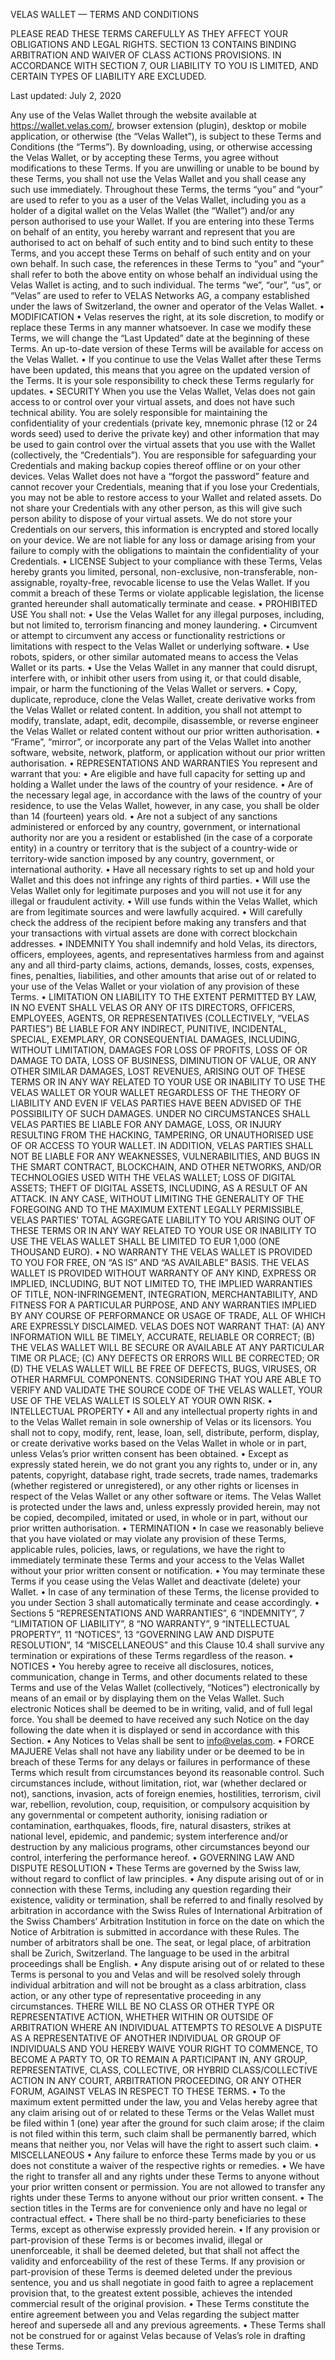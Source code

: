VELAS WALLET — TERMS AND CONDITIONS

PLEASE READ THESE TERMS CAREFULLY AS THEY AFFECT YOUR OBLIGATIONS AND LEGAL RIGHTS. SECTION 13 CONTAINS BINDING ARBITRATION AND WAIVER OF CLASS ACTIONS PROVISIONS. IN ACCORDANCE WITH SECTION 7, OUR LIABILITY TO YOU IS LIMITED, AND CERTAIN TYPES OF LIABILITY ARE EXCLUDED.

Last updated: July 2, 2020

Any use of the Velas Wallet through the website available at https://wallet.velas.com/, browser extension (plugin), desktop or mobile application, or otherwise (the “Velas Wallet”), is subject to these Terms and Conditions (the “Terms”). By downloading, using, or otherwise accessing the Velas Wallet, or by accepting these Terms, you agree without modifications to these Terms. If you are unwilling or unable to be bound by these Terms, you shall not use the Velas Wallet and you shall cease any such use immediately.
Throughout these Terms, the terms “you” and “your” are used to refer to you as a user of the Velas Wallet, including you as a holder of a digital wallet on the Velas Wallet (the “Wallet”) and/or any person authorised to use your Wallet. If you are entering into these Terms on behalf of an entity, you hereby warrant and represent that you are authorised to act on behalf of such entity and to bind such entity to these Terms, and you accept these Terms on behalf of such entity and on your own behalf. In such case, the references in these Terms to “you” and “your” shall refer to both the above entity on whose behalf an individual using the Velas Wallet is acting, and to such individual.
The terms “we”, “our”, “us”, or “Velas” are used to refer to VELAS Networks AG, a company established under the laws of Switzerland, the owner and operator of the Velas Wallet.
	•	MODIFICATION
	•	 Velas reserves the right, at its sole discretion, to modify or replace these Terms in any manner whatsoever. In case we modify these Terms, we will change the “Last Updated” date at the beginning of these Terms. An up-to-date version of these Terms will be available for access on the Velas Wallet. 
	•	 If you continue to use the Velas Wallet after these Terms have been updated, this means that you agree on the updated version of the Terms. It is your sole responsibility to check these Terms regularly for updates.
	•	SECURITY
When you use the Velas Wallet, Velas does not gain access to or control over your virtual assets, and does not have such technical ability. You are solely responsible for maintaining the confidentiality of your credentials (private key, mnemonic phrase (12 or 24 words seed) used to derive the private key) and other information that may be used to gain control over the virtual assets that you use with the Wallet (collectively, the “Credentials”). You are responsible for safeguarding your Credentials and making backup copies thereof offline or on your other devices. Velas Wallet does not have a “forgot the password” feature and cannot recover your Credentials, meaning that if you lose your Credentials, you may not be able to restore access to your Wallet and related assets. Do not share your Credentials with any other person, as this will give such person ability to dispose of your virtual assets. We do not store your Credentials on our servers, this information is encrypted and stored locally on your device. We are not liable for any loss or damage arising from your failure to comply with the obligations to maintain the confidentiality of your Credentials.
	•	LICENSE
Subject to your compliance with these Terms, Velas hereby grants you limited, personal, non-exclusive, non-transferable, non-assignable, royalty-free, revocable license to use the Velas Wallet. If you commit a breach of these Terms or violate applicable legislation, the license granted hereunder shall automatically terminate and cease.
	•	PROHIBITED USE
You shall not:
	•	 Use the Velas Wallet for any illegal purposes, including, but not limited to, terrorism financing and money laundering.
	•	 Circumvent or attempt to circumvent any access or functionality restrictions or limitations with respect to the Velas Wallet or underlying software.
	•	 Use robots, spiders, or other similar automated means to access the Velas Wallet or its parts.
	•	 Use the Velas Wallet in any manner that could disrupt, interfere with, or inhibit other users from using it, or that could disable, impair, or harm the functioning of the Velas Wallet or servers.
	•	 Copy, duplicate, reproduce, clone the Velas Wallet, create derivative works from the Velas Wallet or related content. In addition, you shall not attempt to modify, translate, adapt, edit, decompile, disassemble, or reverse engineer the Velas Wallet or related content without our prior written authorisation.
	•	 “Frame”, “mirror”, or incorporate any part of the Velas Wallet into another software, website, network, platform, or application without our prior written authorisation.
	•	REPRESENTATIONS AND WARRANTIES
You represent and warrant that you:
	•	 Are eligible and have full capacity for setting up and holding a Wallet under the laws of the country of your residence.
	•	 Are of the necessary legal age, in accordance with the laws of the country of your residence, to use the Velas Wallet, however, in any case, you shall be older than 14 (fourteen) years old.
	•	 Are not a subject of any sanctions administered or enforced by any country, government, or international authority nor are you a resident or established (in the case of a corporate entity) in a country or territory that is the subject of a country-wide or territory-wide sanction imposed by any country, government, or international authority.
	•	 Have all necessary rights to set up and hold your Wallet and this does not infringe any rights of third parties.
	•	 Will use the Velas Wallet only for legitimate purposes and you will not use it for any illegal or fraudulent activity.
	•	 Will use funds within the Velas Wallet, which are from legitimate sources and were lawfully acquired.
	•	 Will carefully check the address of the recipient before making any transfers and that your transactions with virtual assets are done with correct blockchain addresses.
	•	INDEMNITY
You shall indemnify and hold Velas, its directors, officers, employees, agents, and representatives harmless from and against any and all third-party claims, actions, demands, losses, costs, expenses, fines, penalties, liabilities, and other amounts that arise out of or related to your use of the Velas Wallet or your violation of any provision of these Terms.
	•	LIMITATION ON LIABILITY
TO THE EXTENT PERMITTED BY LAW, IN NO EVENT SHALL VELAS OR ANY OF ITS DIRECTORS, OFFICERS, EMPLOYEES, AGENTS, OR REPRESENTATIVES (COLLECTIVELY, “VELAS PARTIES”) BE LIABLE FOR ANY INDIRECT, PUNITIVE, INCIDENTAL, SPECIAL, EXEMPLARY, OR CONSEQUENTIAL DAMAGES, INCLUDING, WITHOUT LIMITATION, DAMAGES FOR LOSS OF PROFITS, LOSS OF OR DAMAGE TO DATA, LOSS OF BUSINESS, DIMINUTION OF VALUE, OR ANY OTHER SIMILAR DAMAGES, LOST REVENUES, ARISING OUT OF THESE TERMS OR IN ANY WAY RELATED TO YOUR USE OR INABILITY TO USE THE VELAS WALLET OR YOUR WALLET REGARDLESS OF THE THEORY OF LIABILITY AND EVEN IF VELAS PARTIES HAVE BEEN ADVISED OF THE POSSIBILITY OF SUCH DAMAGES. UNDER NO CIRCUMSTANCES SHALL VELAS PARTIES BE LIABLE FOR ANY DAMAGE, LOSS, OR INJURY RESULTING FROM THE HACKING, TAMPERING, OR UNAUTHORISED USE OF OR ACCESS TO YOUR WALLET. IN ADDITION, VELAS PARTIES SHALL NOT BE LIABLE FOR ANY WEAKNESSES, VULNERABILITIES, AND BUGS IN THE SMART CONTRACT, BLOCKCHAIN, AND OTHER NETWORKS, AND/OR TECHNOLOGIES USED WITH THE VELAS WALLET; LOSS OF DIGITAL ASSETS; THEFT OF DIGITAL ASSETS, INCLUDING, AS A RESULT OF AN ATTACK. IN ANY CASE, WITHOUT LIMITING THE GENERALITY OF THE FOREGOING AND TO THE MAXIMUM EXTENT LEGALLY PERMISSIBLE, VELAS PARTIES’ TOTAL AGGREGATE LIABILITY TO YOU ARISING OUT OF THESE TERMS OR IN ANY WAY RELATED TO YOUR USE OR INABILITY TO USE THE VELAS WALLET SHALL BE LIMITED TO EUR 1,000 (ONE THOUSAND EURO).
	•	NO WARRANTY
THE VELAS WALLET IS PROVIDED TO YOU FOR FREE, ON “AS IS” AND “AS AVAILABLE” BASIS. THE VELAS WALLET IS PROVIDED WITHOUT WARRANTY OF ANY KIND, EXPRESS OR IMPLIED, INCLUDING, BUT NOT LIMITED TO, THE IMPLIED WARRANTIES OF TITLE, NON-INFRINGEMENT, INTEGRATION, MERCHANTABILITY, AND FITNESS FOR A PARTICULAR PURPOSE, AND ANY WARRANTIES IMPLIED BY ANY COURSE OF PERFORMANCE OR USAGE OF TRADE, ALL OF WHICH ARE EXPRESSLY DISCLAIMED. VELAS DOES NOT WARRANT THAT: (A) ANY INFORMATION WILL BE TIMELY, ACCURATE, RELIABLE OR CORRECT; (B) THE VELAS WALLET WILL BE SECURE OR AVAILABLE AT ANY PARTICULAR TIME OR PLACE; (C) ANY DEFECTS OR ERRORS WILL BE CORRECTED; OR (D) THE VELAS WALLET WILL BE FREE OF DEFECTS, BUGS, VIRUSES, OR OTHER HARMFUL COMPONENTS. 
CONSIDERING THAT YOU ARE ABLE TO VERIFY AND VALIDATE THE SOURCE CODE OF THE VELAS WALLET, YOUR USE OF THE VELAS WALLET IS SOLELY AT YOUR OWN RISK.
	•	INTELLECTUAL PROPERTY
	•	 All and any intellectual property rights in and to the Velas Wallet remain in sole ownership of Velas or its licensors. You shall not to copy, modify, rent, lease, loan, sell, distribute, perform, display, or create derivative works based on the Velas Wallet in whole or in part, unless Velas’s prior written consent has been obtained.
	•	 Except as expressly stated herein, we do not grant you any rights to, under or in, any patents, copyright, database right, trade secrets, trade names, trademarks (whether registered or unregistered), or any other rights or licenses in respect of the Velas Wallet or any other software or items. The Velas Wallet is protected under the laws and, unless expressly provided herein, may not be copied, decompiled, imitated or used, in whole or in part, without our prior written authorisation.
	•	TERMINATION 
	•	 In case we reasonably believe that you have violated or may violate any provision of these Terms, applicable rules, policies, laws, or regulations, we have the right to immediately terminate these Terms and your access to the Velas Wallet without your prior written consent or notification.
	•	 You may terminate these Terms if you cease using the Velas Wallet and deactivate (delete) your Wallet.
	•	 In case of any termination of these Terms, the license provided to you under Section 3 shall automatically terminate and cease accordingly.
	•	 Sections 5 “REPRESENTATIONS AND WARRANTIES”, 6 “INDEMNITY”, 7 “LIMITATION OF LIABILITY”, 8 “NO WARRANTY”, 9 “INTELLECTUAL PROPERTY”, 11 “NOTICES”, 13 “GOVERNING LAW AND DISPUTE RESOLUTION”, 14 “MISCELLANEOUS” and this Clause 10.4 shall survive any termination or expirations of these Terms regardless of the reason.
	•	NOTICES
	•	 You hereby agree to receive all disclosures, notices, communication, change in Terms, and other documents related to these Terms and use of the Velas Wallet (collectively, “Notices”) electronically by means of an email or by displaying them on the Velas Wallet. Such electronic Notices shall be deemed to be in writing, valid, and of full legal force. You shall be deemed to have received any such Notice on the day following the date when it is displayed or send in accordance with this Section.
	•	 Any Notices to Velas shall be sent to info@velas.com.
	•	FORCE MAJUERE
Velas shall not have any liability under or be deemed to be in breach of these Terms for any delays or failures in performance of these Terms which result from circumstances beyond its reasonable control. Such circumstances include, without limitation, riot, war (whether declared or not), sanctions, invasion, acts of foreign enemies, hostilities, terrorism, civil war, rebellion, revolution, coup, requisition, or compulsory acquisition by any governmental or competent authority, ionising radiation or contamination, earthquakes, floods, fire, natural disasters, strikes at national level, epidemic, and pandemic; system interference and/or destruction by any malicious programs, other circumstances beyond our control, interfering the performance hereof.
	•	GOVERNING LAW AND DISPUTE RESOLUTION
	•	 These Terms are governed by the Swiss law, without regard to conflict of law principles.
	•	 Any dispute arising out of or in connection with these Terms, including any question regarding their existence, validity or termination, shall be referred to and finally resolved by arbitration in accordance with the Swiss Rules of International Arbitration of the Swiss Chambers’ Arbitration Institution in force on the date on which the Notice of Arbitration is submitted in accordance with these Rules. The number of arbitrators shall be one. The seat, or legal place, of arbitration shall be Zurich, Switzerland. The language to be used in the arbitral proceedings shall be English.
	•	 Any dispute arising out of or related to these Terms is personal to you and Velas and will be resolved solely through individual arbitration and will not be brought as a class arbitration, class action, or any other type of representative proceeding in any circumstances. 
THERE WILL BE NO CLASS OR OTHER TYPE OR REPRESENTATIVE ACTION, WHETHER WITHIN OR OUTSIDE OF ARBITRATION WHERE AN INDIVIDUAL ATTEMPTS TO RESOLVE A DISPUTE AS A REPRESENTATIVE OF ANOTHER INDIVIDUAL OR GROUP OF INDIVIDUALS AND YOU HEREBY WAIVE YOUR RIGHT TO COMMENCE, TO BECOME A PARTY TO, OR TO REMAIN A PARTICIPANT IN, ANY GROUP, REPRESENTATIVE, CLASS, COLLECTIVE, OR HYBRID CLASS/COLLECTIVE ACTION IN ANY COURT, ARBITRATION PROCEEDING, OR ANY OTHER FORUM, AGAINST VELAS IN RESPECT TO THESE TERMS.
	•	To the maximum extent permitted under the law, you and Velas hereby agree that any claim arising out of or related to these Terms or the Velas Wallet must be filed within 1 (one) year after the ground for such claim arose; if the claim is not filed within this term, such claim shall be permanently barred, which means that neither you, nor Velas will have the right to assert such claim.
	•	MISCELLANEOUS
	•	 Any failure to enforce these Terms made by you or us does not constitute a waiver of the respective rights or remedies.
	•	 We have the right to transfer all and any rights under these Terms to anyone without your prior written consent or permission. You are not allowed to transfer any rights under these Terms to anyone without our prior written consent.
	•	 The section titles in the Terms are for convenience only and have no legal or contractual effect.
	•	 There shall be no third-party beneficiaries to these Terms, except as otherwise expressly provided herein.
	•	 If any provision or part-provision of these Terms is or becomes invalid, illegal or unenforceable, it shall be deemed deleted, but that shall not affect the validity and enforceability of the rest of these Terms. If any provision or part-provision of these Terms is deemed deleted under the previous sentence, you and us shall negotiate in good faith to agree a replacement provision that, to the greatest extent possible, achieves the intended commercial result of the original provision.
	•	 These Terms constitute the entire agreement between you and Velas regarding the subject matter hereof and supersede all and any previous agreements.
	•	 These Terms shall not be construed for or against Velas because of Velas’s role in drafting these Terms.
